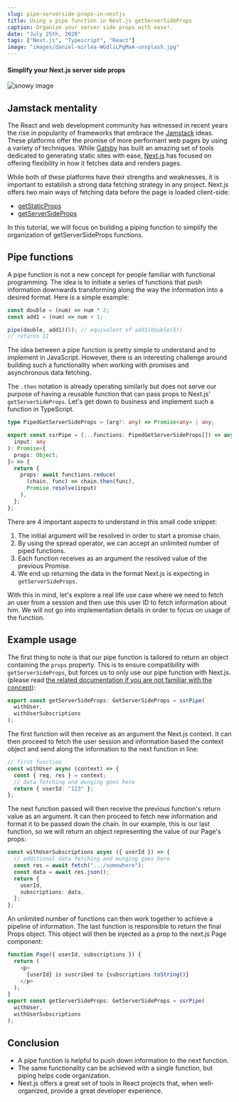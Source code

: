 ```yaml
---
slug: pipe-serverside-props-in-nextjs
title: Using a pipe function in Next.js getServerSideProps
caption: Organize your server side props with ease!.
date: "July 25th, 2020"
tags: ["Next.js", "Typescript", "React"]
image: "images/daniel-mirlea-WGdliLPgMaA-unsplash.jpg"
---
```


#### **Simplify your Next.js server side props**

![snowy image](images/daniel-mirlea-WGdliLPgMaA-unsplash.jpg)

## **Jamstack mentality**

The React and web development community has witnessed in recent years the rise in popularity of frameworks that embrace the [Jamstack](https://jamstack.org/) ideas.
These platforms offer the promise of more performant web pages by using a variety of techniques. While [Gatsby](https://www.gatsbyjs.org/) has built an amazing set of tools dedicated to generating static sites with ease, [Next.js](https://nextjs.org/) has focused on offering flexibility in how it fetches data and renders pages.

While both of these platforms have their strengths and weaknesses, it is important to establish a strong data fetching strategy in any project. Next.js offers two main ways of fetching data before the page is loaded client-side:

- [getStaticProps](https://nextjs.org/docs/basic-features/data-fetching#getstaticprops-static-generation)
- [getServerSideProps](https://nextjs.org/docs/basic-features/data-fetching#getserversideprops-server-side-rendering)

In this tutorial, we will focus on building a piping function to simplify the organization of getServerSideProps functions.

## **Pipe functions**

A pipe function is not a new concept for people familiar with functional programming. The idea is to initiate a series of functions that push information downwards transforming along the way the information into a desired format. Here is a simple example:

```typescript
const double = (num) => num * 2;
const add1 = (num) => num + 1;

pipe(double, add1)(5); // equivalent of add1(double(5))
// returns 11
```

The idea between a pipe function is pretty simple to understand and to implement in JavaScript. However, there is an interesting challenge around building such a functionality when working with promises and asynchronous data fetching.

The `.then` notation is already operating similarly but does not serve our purpose of having a reusable function that can pass props to Next.js' `getServerSideProps`. Let's get down to business and implement such a function in TypeScript.

```typescript
type PipedGetServerSideProps = (arg?: any) => Promise<any> | any;

export const ssrPipe = (...functions: PipedGetServerSideProps[]) => async (
  input: any
): Promise<{
  props: Object;
}> => {
  return {
    props: await functions.reduce(
      (chain, func) => chain.then(func),
      Promise.resolve(input)
    ),
  };
};
```

There are 4 important aspects to understand in this small code snippet:

1. The initial argument will be resolved in order to start a promise chain.
1. By using the spread operator, we can accept an unlimited number of piped functions.
1. Each function receives as an argument the resolved value of the previous Promise.
1. We end up returning the data in the format Next.js is expecting in `getServerSideProps`.

With this in mind, let's explore a real life use case where we need to fetch an user from a session and then use this user ID to fetch information about him. We will not go into implementation details in order to focus on usage of the function.

## Example usage

The first thing to note is that our pipe function is tailored to return an object containing the `props` property. This is to ensure compatibility with `getServerSideProps`, but forces us to only use our pipe function with Next.js. (please read [the related documentation if you are not familiar with the concept](https://nextjs.org/docs/basic-features/data-fetching#getserversideprops-server-side-rendering)):

```typescript
export const getServerSideProps: GetServerSideProps = ssrPipe(
  withUser,
  withUserSubscriptions
);
```

The first function will then receive as an argument the Next.js context. It can then proceed to fetch the user session and information based the context object and send along the information to the next function in line:

```typescript
// first function
const withUser async (context) => {
  const { req, res } = context;
  // data fetching and munging goes here
  return { userId: "123" };
};
```

The next function passed will then receive the previous function's return value as an argument. It can then proceed to fetch new information and format it to be passed down the chain. In our example, this is our last function, so we will return an object representing the value of our Page's props:

```typescript
const withUserSubscriptions async ({ userId }) => {
  // additional data fetching and munging goes here
  const res = await fetch(".../somewhere");
  const data = await res.json();
  return {
    userId,
    subscriptions: data,
  };
};
```

An unlimited number of functions can then work together to achieve a pipeline of information. The last function is responsible to return the final Props object. This object will then be injected as a prop to the next.js Page component:

```typescript
function Page({ userId, subscriptions }) {
  return (
    <p>
      {userId} is suscribed to {subscriptions.toString()}
    </p>
  );
}
export const getServerSideProps: GetServerSideProps = ssrPipe(
  withUser,
  withUserSubscriptions
);
```

## Conclusion

- A pipe function is helpful to push down information to the next function.
- The same functionality can be achieved with a single function, but piping helps code organization.
- Next.js offers a great set of tools in React projects that, when well-organized, provide a great developer experience.
